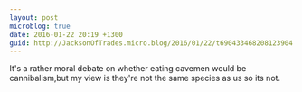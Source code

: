 ```yaml
---
layout: post
microblog: true
date: 2016-01-22 20:19 +1300
guid: http://JacksonOfTrades.micro.blog/2016/01/22/t690433468208123904.html
---
```

It's a rather moral debate on whether eating cavemen would be cannibalism,but my view is they're not the same species as us so its not.
